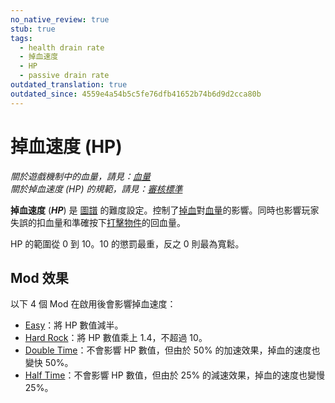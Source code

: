 ```yaml
---
no_native_review: true
stub: true
tags:
  - health drain rate
  - 掉血速度
  - HP
  - passive drain rate
outdated_translation: true
outdated_since: 4559e4a54b5c5fe76dfb41652b74b6d9d2cca80b
---
```


# 掉血速度 (HP)

*關於遊戲機制中的血量，請見：[血量](/wiki/Gameplay/Health)*\
*關於掉血速度 (HP) 的規範，請見：[審核標準](/wiki/Ranking_criteria)*

**掉血速度** (***HP***) 是 [圖譜](/wiki/Beatmap) 的難度設定。控制了[掉血](/wiki/Gameplay/Health)對[血量](/wiki/Gameplay/Health)的影響。同時也影響玩家失誤的扣血量和準確按下[打擊物件](/wiki/Gameplay/Hit_object)的回血量。

HP 的範圍從 0 到 10。10 的懲罰最重，反之 0 則最為寬鬆。

## Mod 效果

以下 4 個 Mod 在啟用後會影響掉血速度：

- [Easy](/wiki/Gameplay/Game_modifier/Easy)：將 HP 數值減半。
- [Hard Rock](/wiki/Gameplay/Game_modifier/Hard_Rock)：將 HP 數值乘上 1.4，不超過 10。
- [Double Time](/wiki/Gameplay/Game_modifier/Double_Time)：不會影響 HP 數值，但由於 50% 的加速效果，掉血的速度也變快 50%。
- [Half Time](/wiki/Gameplay/Game_modifier/Half_Time)：不會影響 HP 數值，但由於 25% 的減速效果，掉血的速度也變慢 25%。
